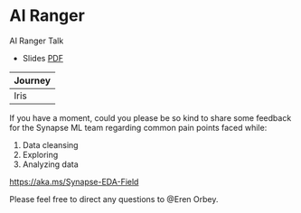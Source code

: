 # AI Ranger
AI Ranger Talk

* Slides [PDF](https://github.com/hfleitas/airanger/blob/main/Slides/HiramFleitas-ML.pdf)

| Journey |
| ------- |
| Iris |

If you have a moment, could you please be so kind to share some feedback for the Synapse ML team regarding common pain points faced while:

1.	Data cleansing
2.	Exploring
3.	Analyzing data

https://aka.ms/Synapse-EDA-Field 

Please feel free to direct any questions to @Eren Orbey.
